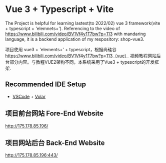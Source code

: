 # Vue 3 + Typescript + Vite

The Project is helpful for learning lastest(to 2022/02) vue 3 framework(vite + typescript + 'elemnets+'). Referencing to the video of https://www.bilibili.com/video/BV1Vf4y1T7bw?p=113 with mandaring language, it is a backend application of my respository: shop-vue3.


项目使用 vue3 + 'elements+' + typescript，根据尚硅谷  https://www.bilibili.com/video/BV1Vf4y1T7bw?p=113（vue） 视频教程网站后台部分内容。与教程VUE2架构不同，本系统采用了Vue3 + typescript的开发框架.

## Recommended IDE Setup

- [VSCode](https://code.visualstudio.com/) + [Volar](https://marketplace.visualstudio.com/items?itemName=johnsoncodehk.volar)

## 项目前台网站 Fore-End Website

http://175.178.85.196/

## 项目网站后台 Back-End Website

http://175.178.85.196:443/
